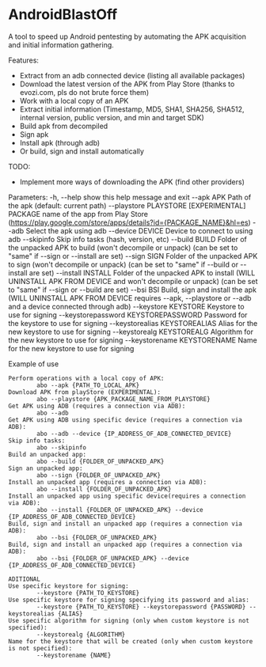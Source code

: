 # AndroidBlastOff
A tool to speed up Android pentesting by automating the APK acquisition and initial information gathering.

Features:
- Extract from an adb connected device (listing all available packages)
- Download the latest version of the APK from Play Store (thanks to evozi.com, pls do not brute force them)
- Work with a local copy of an APK
- Extract initial information (Timestamp, MD5, SHA1, SHA256, SHA512, internal version, public version, and min and target SDK)
- Build apk from decompiled
- Sign apk
- Install apk (through adb)
- Or build, sign and install automatically

TODO:
- Implement more ways of downloading the APK (find other providers)

Parameters:
	-h, --help            show this help message and exit
	--apk APK             Path of the apk (default: current path)
	--playstore PLAYSTORE
	                    [EXPERIMENTAL] PACKAGE name of the app from Play Store (https://play.google.com/store/apps/details?id={PACKAGE_NAME}&hl=es)
	--adb                 Select the apk using adb
	--device DEVICE       Device to connect to using adb
	--skipinfo            Skip info tasks (hash, version, etc)
	--build BUILD         Folder of the unpacked APK to build (won't decompile or unpack) (can be set to "same" if --sign or --install are set)
	--sign SIGN           Folder of the unpacked APK to sign (won't decompile or unpack) (can be set to "same" if --build or --install are set)
	--install INSTALL     Folder of the unpacked APK to install (WILL UNINSTALL APK FROM DEVICE and won't decompile or unpack) (can be set to "same" if --sign or --build are set)
	--bsi BSI             Build, sign and install the apk (WILL UNINSTALL APK FROM DEVICE requires --apk, --playstore or --adb and a device connected through adb)
	--keystore KEYSTORE   Keystore to use for signing
	--keystorepassword KEYSTOREPASSWORD
	                    Password for the keystore to use for signing
	--keystorealias KEYSTOREALIAS
	                    Alias for the new keystore to use for signing
	--keystorealg KEYSTOREALG
	                    Algorithm for the new keystore to use for signing
	--keystorename KEYSTORENAME
	                    Name for the new keystore to use for signing

Example of use

	Perform operations with a local copy of APK:
	        abo --apk {PATH_TO_LOCAL_APK}
	Download APK from playStore (EXPERIMENTAL):
	        abo --playstore {APK_PACKAGE_NAME_FROM_PLAYSTORE}
	Get APK using ADB (requires a connection via ADB):
	        abo --adb
	Get APK using ADB using specific device (requires a connection via ADB):
	        abo --adb --device {IP_ADDRESS_OF_ADB_CONNECTED_DEVICE}
	Skip info tasks:
	        abo --skipinfo
	Build an unpacked app:
	        abo --build {FOLDER_OF_UNPACKED_APK}
	Sign an unpacked app:
	        abo --sign {FOLDER_OF_UNPACKED_APK}
	Install an unpacked app (requires a connection via ADB):
	        abo --install {FOLDER_OF_UNPACKED_APK}
	Install an unpacked app using specific device(requires a connection via ADB):
	        abo --install {FOLDER_OF_UNPACKED_APK} --device {IP_ADDRESS_OF_ADB_CONNECTED_DEVICE}
	Build, sign and install an unpacked app (requires a connection via ADB):
	        abo --bsi {FOLDER_OF_UNPACKED_APK}
	Build, sign and install an unpacked app (requires a connection via ADB):
	        abo --bsi {FOLDER_OF_UNPACKED_APK} --device {IP_ADDRESS_OF_ADB_CONNECTED_DEVICE}

	ADITIONAL
	Use specific keystore for signing:
	        --keystore {PATH_TO_KEYSTORE}
	Use specific keystore for signing specifying its password and alias:
	        --keystore {PATH_TO_KEYSTORE} --keystorepassword {PASSWORD} --keystorealias {ALIAS}
	Use specific algorithm for signing (only when custom keystore is not specified):
	        --keystorealg {ALGORITHM}
	Name for the keystore that will be created (only when custom keystore is not specified):
	        --keystorename {NAME}
